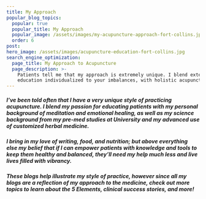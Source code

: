 ```yaml
---
title: My Approach
popular_blog_topics:
  popular: true
  popular_title: My Approach
  popular_image: /assets/images/my-acupuncture-approach-fort-collins.jpg
  order: 6
post:
hero_image: /assets/images/acupuncture-education-fort-collins.jpg
search_engine_optimization:
  page_title: My Approach to Acupuncture
  page_description: >-
    Patients tell me that my approach is extremely unique. I blend extensive
    education individualized to your imbalances, with holistic acupuncture.
---
```


##### I’ve been told often that I have a very unique style of practicing acupuncture. I blend my passion for educating patients with my personal background of meditation and emotional healing, as well as my science background from my pre-med studies at University and my advanced use of customized herbal medicine.

##### I bring in my love of writing, food, and nutrition; but above everything else my belief that if I can empower patients with knowledge and tools to keep them healthy and balanced, they’ll need my help much less and live lives filled with vibrancy.

##### These blogs help illustrate my style of practice, however since all my blogs are a reflection of my approach to the medicine, check out more topics to learn about the 5 Elements, clinical success stories, and more!